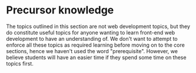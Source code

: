# Precursor knowledge

The topics outlined in this section are not web development topics, but they do constitute useful topics for anyone wanting to learn front-end web development to have an understanding of. We don't want to attempt to enforce all these topics as required learning before moving on to the core sections, hence we haven't used the word "prerequisite". However, we believe students will have an easier time if they spend some time on these topics first.
